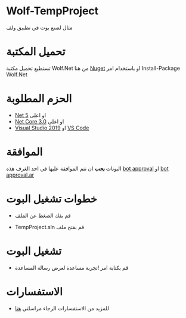 # Wolf-TempProject
مثال لصنع بوت في تطبيق ولف

# تحميل المكتبة 

تستطيع تحميل مكتبة Wolf.Net من هنا [Nuget](https://www.nuget.org/packages/Wolf.Net/) او باستخدام امر Install-Package Wolf.Net
 
# الحزم المطلوبة

- [Net 5](https://dotnet.microsoft.com/download/dotnet/5.0) او اعلى
- [Net Core 3.0](https://dotnet.microsoft.com/download/dotnet-core/3.0) او اعلى
- [Visual Studio 2019](https://docs.microsoft.com/en-us/visualstudio/windows/?view=vs-2019) او [VS Code](https://code.visualstudio.com/download)

# الموافقة

البوتات _**يجب**_ ان تتم الموافقة عليها في احد الغرف هذه [bot approval](http://wolflive.com/bot+approval?r=444444) او [bot approval.ar](http://wolflive.com/bot+approval.ar?r=444444)
 
# خطوات تشغيل البوت
- قم بفك الضغط عن الملف

- TempProject.sln قم بفتح ملف

# تشغيل البوت
- قم بكتابة امر !تجربة مساعدة لعرض رسالة المساعدة

# الاستفسارات
- للمزيد من الاستفسارات الرجاء مراسلتي [هنا](https://wolf.live/u/444444)
